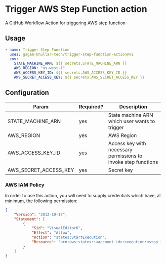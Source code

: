 # Trigger AWS Step Function action

A GitHub Workflow Action for triggering AWS step function

## Usage

```yaml
- name: Trigger Step Function
  uses: gagan-bhullar-tech/trigger-step-function-action@v1
  env:
    STATE_MACHINE_ARN: ${{ secrets.STATE_MACHINE_ARN }}
    AWS_REGION: "us-west-1"
    AWS_ACCESS_KEY_ID: ${{ secrets.AWS_ACCESS_KEY_ID }}
    AWS_SECRET_ACCESS_KEY: ${{ secrets.AWS_SECRET_ACCESS_KEY }}
```

## Configuration

| Param                 | Required? | Description                                                                                        |
| --------------------- | --------- | -------------------------------------------------------------------------------------------------- |
| STATE_MACHINE_ARN     | yes       | State machine ARN which user wants to trigger                |
| AWS_REGION            | yes       | AWS Region                                                   |
| AWS_ACCESS_KEY_ID     | yes       | Access key with necessary permissions to invoke step functions |
| AWS_SECRET_ACCESS_KEY | yes       | Secret key                                                                                         |

### AWS IAM Policy

In order to use this action, you will need to supply credentials which have, at minimum, the following permission:

```json
{
    "Version": "2012-10-17",
    "Statement": [
        {
            "Sid": "VisualEditor0",
            "Effect": "Allow",
            "Action": "states:StartExecution",
            "Resource": "arn:aws:states::<account id>:execution:<step function name>:<step function ID>"
        }
    ]
}
```